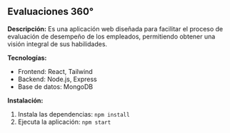 ## Evaluaciones 360°

**Descripción:**
Es una aplicación web diseñada para facilitar el proceso de evaluación de desempeño de los empleados, permitiendo obtener una visión integral de sus habilidades.

**Tecnologías:**
* Frontend: React, Tailwind
* Backend: Node.js, Express
* Base de datos: MongoDB

**Instalación:**
1. Instala las dependencias: `npm install`
2. Ejecuta la aplicación: `npm start`
